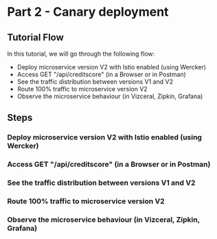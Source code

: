 # Part 2 - Canary deployment

## Tutorial Flow

In this tutorial, we will go through the following flow:

* Deploy microservice version V2 with Istio enabled (using Wercker)
* Access GET "/api/creditscore" (in a Browser or in Postman)
* See the traffic distribution between versions V1 and V2
* Route 100% traffic to microservice version V2
* Observe the microservice behaviour (in Vizceral, Zipkin, Grafana)

## Steps

### Deploy microservice version V2 with Istio enabled (using Wercker)

### Access GET "/api/creditscore" (in a Browser or in Postman)

### See the traffic distribution between versions V1 and V2

### Route 100% traffic to microservice version V2

### Observe the microservice behaviour (in Vizceral, Zipkin, Grafana)
